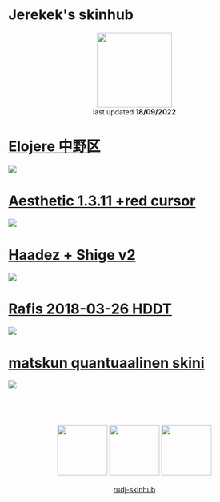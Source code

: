# Jerekek's skinhub
<p align="center">
<a href="https://osu.ppy.sh/users/4162662">
  <img src="https://a.ppy.sh/4162662"  
       width="150"
       height="150"></a>
<br>
last updated <b>18/09/2022</b>
</p>

# [Elojere 中野区](https://github.com/rudj-skinhub/woal/raw/tyfh/jerekek/Elojere%20%E4%B8%AD%E9%87%8E%E5%8C%BA.osk)
[![](https://osu.ppy.sh/ss/18134870/1db1)](https://github.com/rudj-skinhub/woal/raw/tyfh/jerekek/Elojere%20%E4%B8%AD%E9%87%8E%E5%8C%BA.osk)

# [Aesthetic 1.3.11 +red cursor](https://github.com/rudj-skinhub/woal/raw/tyfh/jerekek/Aesthetic%201.3.11%20%2Bred%20cursor.osk)
[![](https://osu.ppy.sh/ss/18134880/94b8)](https://github.com/rudj-skinhub/woal/raw/tyfh/jerekek/Aesthetic%201.3.11%20%2Bred%20cursor.osk)

# [Haadez + Shige v2](https://github.com/rudj-skinhub/woal/raw/tyfh/jerekek/Haadez%20%2B%20Shige%20v2.osk)
[![](https://osu.ppy.sh/ss/18134883/1819)](https://github.com/rudj-skinhub/woal/raw/tyfh/jerekek/Haadez%20%2B%20Shige%20v2.osk)

# [Rafis 2018-03-26 HDDT](https://github.com/rudj-skinhub/woal/raw/tyfh/jerekek/Rafis%202018-03-26%20HDDT.osk)
[![](https://osu.ppy.sh/ss/18134867/bc96)](https://github.com/rudj-skinhub/woal/raw/tyfh/jerekek/Rafis%202018-03-26%20HDDT.osk)

# [matskun quantuaalinen skini](https://github.com/rudj-skinhub/woal/raw/tyfh/jerekek/matskun%20quantuaalinen%20skini.osk)
[![](https://osu.ppy.sh/ss/18134893/eacb)](https://github.com/rudj-skinhub/woal/raw/tyfh/jerekek/matskun%20quantuaalinen%20skini.osk)

#
<p align="center">
  <br></br>
  <a href="https://twitch.tv/jerekek">
  <img src="https://i.imgur.com/HM030lk.png" 
       width="100" 
       height="100"></a>
  <a href="https://www.youtube.com/channel/UCn6T0wp_SVByoIywvRA_HrA">
  <img src="https://i.imgur.com/YWbDUUy.png"  
       width="100" 
       height="100"></a>
  <a href="https://twitter.com/Dizzy_Jere">
  <img src="https://i.imgur.com/PUQ5uWf.png" 
       width="100" 
       height="100"></a>
  <br></br>
  <a href="README.md">rudj-skinhub</a>
 </p>
